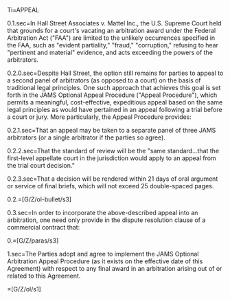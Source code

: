 Ti=APPEAL

0.1.sec=In Hall Street Associates v. Mattel Inc., the U.S. Supreme Court held that grounds for a court's vacating an arbitration award under the Federal Arbitration Act ("FAA") are limited to the unlikely occurrences specified in the FAA, such as "evident partiality," "fraud," "corruption," refusing to hear "pertinent and material" evidence, and acts exceeding the powers of the arbitrators. 

0.2.0.sec=Despite Hall Street, the option still remains for parties to appeal to a second panel of arbitrators (as opposed to a court) on the basis of traditional legal principles. One such approach that achieves this goal is set forth in the JAMS Optional Appeal Procedure ("Appeal Procedure"), which permits a meaningful, cost-effective, expeditious appeal based on the same legal principles as would have pertained in an appeal following a trial before a court or jury. More particularly, the Appeal Procedure provides:

0.2.1.sec=That an appeal may be taken to a separate panel of three JAMS arbitrators (or a single arbitrator if the parties so agree).

0.2.2.sec=That the standard of review will be the "same standard…that the first-level appellate court in the jurisdiction would apply to an appeal from the trial court decision."

0.2.3.sec=That a decision will be rendered within 21 days of oral argument or service of final briefs, which will not exceed 25 double-spaced pages.

0.2.=[G/Z/ol-bullet/s3]

0.3.sec=In order to incorporate the above-described appeal into an arbitration, one need only provide in the dispute resolution clause of a commercial contract that:

0.=[G/Z/paras/s3]

1.sec=The Parties adopt and agree to implement the JAMS Optional Arbitration Appeal Procedure (as it exists on the effective date of this Agreement) with respect to any final award in an arbitration arising out of or related to this Agreement.

=[G/Z/ol/s1]
